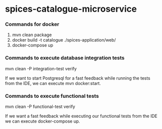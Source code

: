 # spices-catalogue-microservice

### Commands for docker

1. mvn clean package
2. docker build -t catalogue ./spices-application/web/
3. docker-compose up

### Commands to execute database integration tests

mvn clean -P integration-test verify

If we want to start Postgresql for a fast feedback while running the tests
from the IDE, we can execute mvn docker:start.

### Commands to execute functional tests

mvn clean -P functional-test verify

If we want a fast feedback while executing our functional tests from the
IDE we can execute docker-compose up.